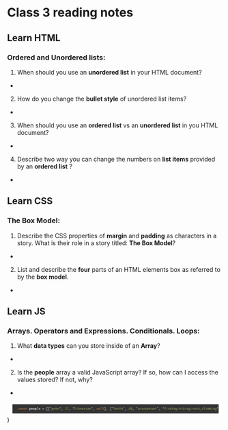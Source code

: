 # Class 3 reading notes

## Learn HTML

### **Ordered** and **Unordered** lists:

1. When should you use an **unordered list** in your HTML document?
  *

2. How do you change the **bullet style** of unordered list items?
  *

3. When should you use an **ordered list** vs an **unordered list** in you HTML document?
  *

4. Describe two way you can change the numbers on **list items** provided by an **ordered list** ?
  *


## **Learn CSS**

### **The Box Model**:

1. Describe the CSS properties of **margin** and **padding** as characters in a story. What is their role in a story titled: **The Box Model**?
  *

2. List and describe the **four** parts of an HTML elements box as referred to by the **box model**.
  *

## **Learn JS**

### **Arrays**. **Operators** and **Expressions**. **Conditionals**. **Loops**:

1. What **data types** can you store inside of an **Array**?
  *

2. Is the **people** array a valid JavaScript array? If so, how can I access the values stored? If not, why?
  *

![image](https://github.com/cesarderio/reading-notes/blob/main/201-reading-notes/img/Screen%20Shot%202022-09-13%20at%202.57.23%20PM.png))
